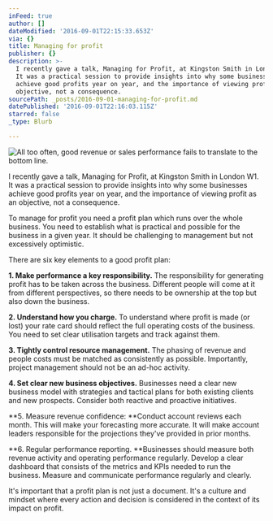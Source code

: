 ```yaml
---
inFeed: true
author: []
dateModified: '2016-09-01T22:15:33.653Z'
via: {}
title: Managing for profit
publisher: {}
description: >-
  I recently gave a talk, Managing for Profit, at Kingston Smith in London W1.
  It was a practical session to provide insights into why some businesses
  achieve good profits year on year, and the importance of viewing profit as an
  objective, not a consequence.
sourcePath: _posts/2016-09-01-managing-for-profit.md
datePublished: '2016-09-01T22:16:03.115Z'
starred: false
_type: Blurb

---
```

![All too often, good revenue or sales performance fails to translate to the bottom line.](https://imgflo.herokuapp.com/graph/2b2431f8e7ba7b0/11cf0fabf79a1b2a9d552c907f2b45d7/croprotate.jpg?cropheight=3233&cropwidth=2422&degrees=0&input=https%3A%2F%2Fthe-grid-user-content.s3-us-west-2.amazonaws.com%2Ff511a683-9a47-4fd9-9907-329dd9be5386.jpg&x=0&y=0)

I recently gave a talk, Managing for Profit, at Kingston Smith in London W1\. It was a practical session to provide insights into why some businesses achieve good profits year on year, and the importance of viewing profit as an objective, not a consequence.

To manage for profit you need a profit plan which runs over the whole business. You need to establish what is practical and possible for the business in a given year. It should be challenging to management but not excessively optimistic.

There are six key elements to a good profit plan:

**1\. Make performance a key responsibility.** The responsibility for generating profit has to be taken across the business. Different people will come at it from different perspectives, so there needs to be ownership at the top but also down the business.

**2\. Understand how you charge.** To understand where profit is made (or lost) your rate card should reflect the full operating costs of the business. You need to set clear utilisation targets and track against them.

**3\. Tightly control resource management.** The phasing of revenue and people costs must be matched as consistently as possible. Importantly, project management should not be an ad-hoc activity.

**4\. Set clear new business objectives.** Businesses need a clear new business model with strategies and tactical plans for both existing clients and new prospects. Consider both reactive and proactive initiatives.

**5\. Measure revenue confidence: **Conduct account reviews each month. This will make your forecasting more accurate. It will make account leaders responsible for the projections they've provided in prior months.

**6\. Regular performance reporting. **Businesses should measure both revenue activity and operating performance regularly. Develop a clear dashboard that consists of the metrics and KPIs needed to run the business. Measure and communicate performance regularly and clearly.

It's important that a profit plan is not just a document. It's a culture and mindset where every action and decision is considered in the context of its impact on profit.